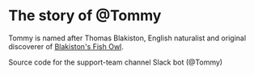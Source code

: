 # The story of @Tommy

Tommy is named after Thomas Blakiston, English naturalist and original discoverer of [Blakiston's Fish Owl](https://en.wikipedia.org/wiki/Blakiston%27s_fish_owl).

Source code for the support-team channel Slack bot (@Tommy)


